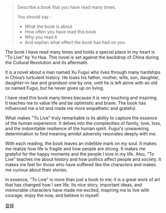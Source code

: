 > Describe a book that you have read many times.   
>
>  You should say :
> - What the book is about
> - How often you have read this book
> - Why you read it
> - And explian what effect the book has had on you  


The book I have read many times and holds a special place in my heart is "To Live" by Yu Hua. This novel is set against the backdrop of China during the Cultural Revolution and its aftermath. 

It is a novel about a man named Xu Fugui who lives through many hardships in China’s turbulent history. He loses his father, mother, wife, son, daughter, daughter-in-law and grandson one by one, until he is left alone with an old ox named Fugui, but he never gives up on living. 

I have read this book many times because it is very touching and inspiring. It teaches me to value life and be optimistic and brave. The book has influenced me a lot and made me more empathetic and grateful.

What makes "To Live" truly remarkable is its ability to capture the essence of the human experience. It delves into the complexities of family, love, loss, and the indomitable resilience of the human spirit. Fugui's unwavering determination to find meaning amidst adversity resonates deeply with me.

With each reading, the book leaves an indelible mark on my soul. It makes me realize how life is fragile and how people are strong. It makes me grateful for the happy moments and the people I love in my life. Also, “To Live” teaches me about history and how politics affect people and society. It makes me feel for those who have suffered like the characters and makes me curious about their stories.

In essence, "To Live" is more than just a book to me; it is a great work of art that has changed how I see life.  Its nice story, important ideas, and memorable characters have made me excited, inspiring me to live with courage, enjoy the now, and believe in myself.

[音频](./EnglishSpeakingExam.mp3 )